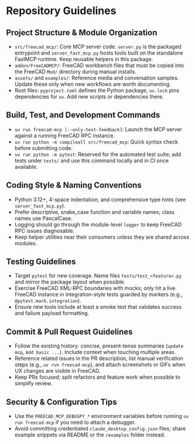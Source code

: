 # Repository Guidelines

## Project Structure & Module Organization
- `src/freecad_mcp/`: Core MCP server code. `server.py` is the packaged entrypoint and `server_fast_mcp.py` hosts tools built on the standalone FastMCP runtime. Keep reusable helpers in this package.
- `addon/FreeCADMCP/`: FreeCAD workbench files that must be copied into the FreeCAD `Mod/` directory during manual installs.
- `assets/` and `examples/`: Reference media and conversation samples. Update these only when new workflows are worth documenting.
- Root files: `pyproject.toml` defines the Python package, `uv.lock` pins dependencies for `uv`. Add new scripts or dependencies there.

## Build, Test, and Development Commands
- `uv run freecad-mcp [--only-text-feedback]`: Launch the MCP server against a running FreeCAD RPC instance.
- `uv run python -m compileall src/freecad_mcp`: Quick syntax check before submitting code.
- `uv run python -m pytest`: Reserved for the automated test suite; add tests under `tests/` and use this command locally and in CI once available.

## Coding Style & Naming Conventions
- Python 3.12+, 4-space indentation, and comprehensive type hints (see `server_fast_mcp.py`).
- Prefer descriptive, snake_case function and variable names; class names use PascalCase.
- Logging should go through the module-level `logger` to keep FreeCAD RPC issues diagnosable.
- Keep helper utilities near their consumers unless they are shared across modules.

## Testing Guidelines
- Target `pytest` for new coverage. Name files `tests/test_<feature>.py` and mirror the package layout when possible.
- Exercise FreeCAD XML-RPC boundaries with mocks; only hit a live FreeCAD instance in integration-style tests guarded by markers (e.g., `@pytest.mark.integration`).
- Ensure new tools include at least a smoke test that validates success and failure payload formatting.

## Commit & Pull Request Guidelines
- Follow the existing history: concise, present-tense summaries (`update mcp`, `Add basic ...`). Include context when touching multiple areas.
- Reference related issues in the PR description, list manual verification steps (e.g., `uv run freecad-mcp`), and attach screenshots or GIFs when UX changes are visible in FreeCAD.
- Keep PRs focused; split refactors and feature work when possible to simplify review.

## Security & Configuration Tips
- Use the `FREECAD_MCP_DEBUGPY_*` environment variables before running `uv run freecad-mcp` if you need to attach a debugger.
- Avoid committing credentialed `claude_desktop_config.json` files; share example snippets via README or the `/examples` folder instead.
